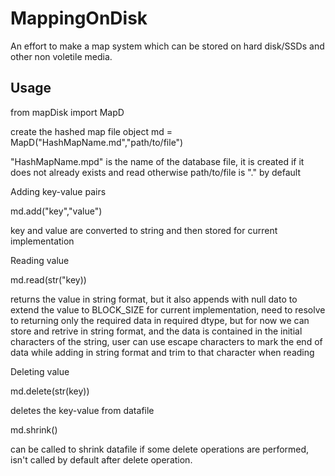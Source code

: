 # MappingOnDisk
An effort to make a map system which can be stored on hard disk/SSDs and other non voletile media.

## Usage

from mapDisk import MapD

create the hashed map file object
    md = MapD("HashMapName.md","path/to/file")

"HashMapName.mpd" is the name of the database file, it is created if it does not already exists and read otherwise
path/to/file is "." by default


Adding key-value pairs

md.add("key","value")

key and value are converted to string and then stored for current implementation


Reading value

md.read(str("key))

returns the value in string format, but it also appends with null dato to extend the value to BLOCK_SIZE for current implementation, need to resolve to returning only the required data in required dtype, but for now we can store and retrive in string format, and the data is contained in the initial characters of the string, user can use escape characters to mark the end of data while adding in string format and trim to that character when reading


Deleting value

md.delete(str(key))

deletes the key-value from datafile

md.shrink()

can be called to shrink datafile if some delete operations are performed, isn't called by default after delete operation.

